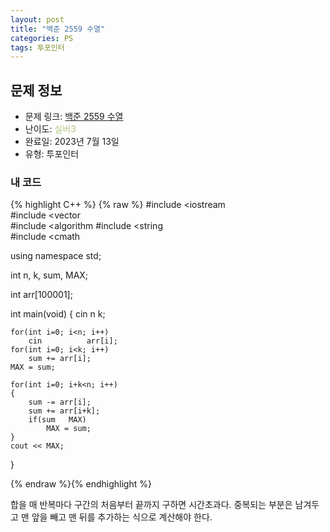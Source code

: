 ```yaml
---
layout: post
title: "백준 2559 수열"
categories: PS
tags: 투포인터
---
```


## 문제 정보
- 문제 링크: [백준 2559 수열](https://www.acmicpc.net/problem/2559)
- 난이도: <span style="color:#B5C78A">실버3</span>
- 완료일: 2023년 7월 13일
- 유형: 투포인터

### 내 코드

{% highlight C++ %} {% raw %}
#include <iostream	
#include <vector	
#include <algorithm	
#include <string	
#include <cmath	

using namespace std;

int n, k, sum, MAX;

int arr[100001];

int main(void)
{
	cin 		 n 		 k;
	
	for(int i=0; i<n; i++)
		cin 		 arr[i];
	for(int i=0; i<k; i++)
		sum += arr[i];
	MAX = sum;
	
	for(int i=0; i+k<n; i++)
	{
		sum -= arr[i];
		sum += arr[i+k];
		if(sum 	 MAX)
			MAX = sum;
	}
	cout << MAX;
}

{% endraw %}{% endhighlight %}

합을 매 반복마다 구간의 처음부터 끝까지 구하면 시간초과다. 중복되는 부분은 남겨두고 맨 앞을 빼고 맨 뒤를 추가하는 식으로 계산해야 한다.
